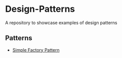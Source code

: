 # Design-Patterns

A repository to showcase examples of design patterns

## Patterns

- [Simple Factory Pattern](./CreationalPatterns/SimpleFactoryPattern)
